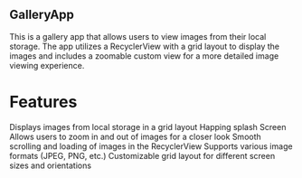 ## GalleryApp
This is a gallery app that allows users to view images from their local storage. The app utilizes a RecyclerView with a grid layout to display the images and includes a zoomable custom view for a more detailed image viewing experience.

# Features
Displays images from local storage in a grid layout
Happing splash Screen
Allows users to zoom in and out of images for a closer look
Smooth scrolling and loading of images in the RecyclerView
Supports various image formats (JPEG, PNG, etc.)
Customizable grid layout for different screen sizes and orientations
